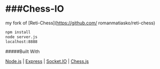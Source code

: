 ###Chess-IO
===
my fork of [Reti-Chess](https://github.com/
romanmatiasko/reti-chess)

```sh  
npm install  
node server.js  
localhost:8888
```

#####Built With

[Node.js](http://nodejs.org/) | [Express](http://expressjs.com/) | [Socket.IO](http://socket.io/) | [Chess.js](https://github.com/jhlywa/chess.js) 